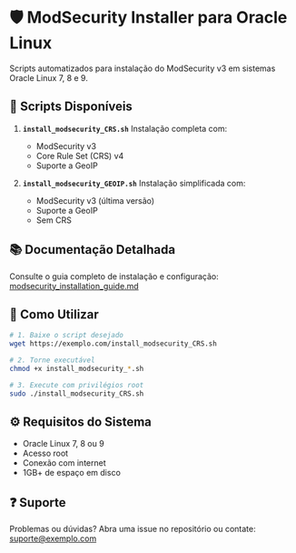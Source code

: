 # 🛡️ ModSecurity Installer para Oracle Linux

Scripts automatizados para instalação do ModSecurity v3 em sistemas Oracle Linux 7, 8 e 9.

## 📁 Scripts Disponíveis

1. **`install_modsecurity_CRS.sh`**
   Instalação completa com:
   - ModSecurity v3
   - Core Rule Set (CRS) v4
   - Suporte a GeoIP

2. **`install_modsecurity_GEOIP.sh`**
   Instalação simplificada com:
   - ModSecurity v3 (última versão)
   - Suporte a GeoIP
   - Sem CRS

## 📚 Documentação Detalhada

Consulte o guia completo de instalação e configuração:
[modsecurity_installation_guide.md](modsecurity_installation_guide.md)

## 🚀 Como Utilizar

```bash
# 1. Baixe o script desejado
wget https://exemplo.com/install_modsecurity_CRS.sh

# 2. Torne executável
chmod +x install_modsecurity_*.sh

# 3. Execute com privilégios root
sudo ./install_modsecurity_CRS.sh
```

## ⚙️ Requisitos do Sistema
- Oracle Linux 7, 8 ou 9
- Acesso root
- Conexão com internet
- 1GB+ de espaço em disco

## ❓ Suporte
Problemas ou dúvidas?
Abra uma issue no repositório ou contate: suporte@exemplo.com

